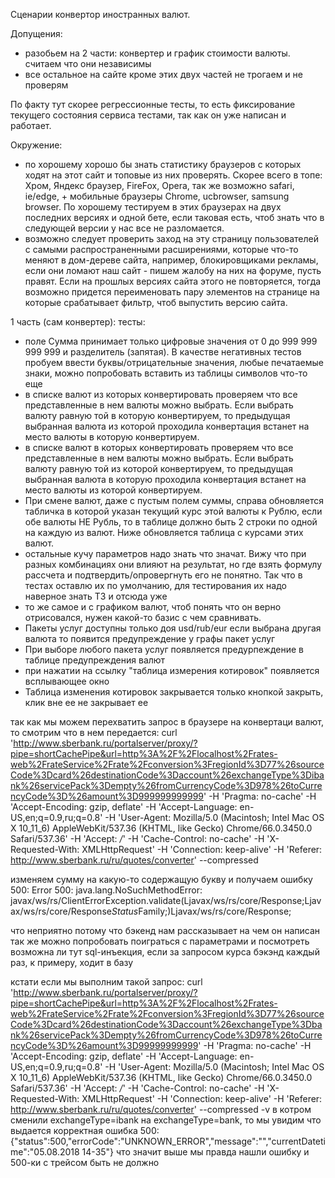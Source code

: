 Сценарии конвертор иностранных валют.

Допущения:
- разобьем на 2 части: конвертер и график стоимости валюты. считаем что они независимы
- все остальное на сайте кроме этих двух частей не трогаем и не проверям

По факту тут скорее регрессионные тесты, то есть фиксирование текущего состояния сервиса тестами, так как он уже написан и работает.

Окружение:
- по хорошему хорошо бы знать статистику браузеров с которых ходят на этот сайт и топовые из них проверять. Скорее всего в топе: Хром, Яндекс браузер, FireFox, Opera, так же возможно safari, ie/edge, + мобильные браузеры Chrome, ucbrowser, samsung browser. По хорошему тестируем в этих браузерах на двух последних версиях и одной бете, если таковая есть, чтоб знать что в следующей версии у нас все не разломается.
- возможно следует проверить заход на эту страницу пользователей с самыми распространенными расширениями, которые что-то меняют в дом-дереве сайта, например, блокировщиками рекламы, если они ломают наш сайт - пишем жалобу на них на форуме, пусть правят. Если на прошлых версиях сайта этого не повторяется, тогда возможно придется переименовать пару элементов на странице на которые срабатывает фильтр, чтоб выпустить версию сайта.

1 часть (сам конвертер):
 тесты:
 - поле Сумма принимает только цифровые значения от 0 до 999 999 999 999 и разделитель (запятая). В качестве негативных тестов пробуем ввести буквы/отрицательные значения, любые печатаемые знаки, можно попробовать вставить из таблицы символов что-то еще
 - в списке валют из которых конвертировать проверяем что все представленные в нем валюты можно выбрать. Если выбрать валюту равную той в которую конвертируем, то предыдущая выбранная валюта из которой проходила конвертация встанет на место валюты в которую конвертируем.
 - в списке валют в которых конвертировать проверяем что все представленные в нем валюты можно выбрать. Если выбрать валюту равную той из которой конвертируем, то предыдущая выбранная валюта в которую проходила конвертация встанет на место валюты из которой конвертируем.
 - При смене валют, даже с пустым полем суммы, справа обновляется табличка в которой указан текущий курс этой валюты к Рублю, если обе валюты НЕ Рубль, то в таблице должно быть 2 строки по одной на каждую из валют. Ниже обновляется таблица с курсами этих валют.
 - остальные кучу параметров надо знать что значат. Вижу что при разных комбинациях они влияют на результат, но где взять формулу рассчета и подтвердить/опровергнуть его не понятно. Так что в тестах оставлю их по умолчанию, для тестирования их надо наверное знать ТЗ и отсюда уже
 - то же самое и с графиком валют, чтоб понять что он верно отрисовался, нужен какой-то базис с чем сравнивать.
 - Пакеты услуг доступны только доя usd/rub/eur если выбрана другая валюта то появится предупреждение у графы пакет услуг
 - При выборе любого пакета услуг появляется предурпеждение в таблице предупреждения валют
 - при нажатии на ссылку "таблица измерения котировок" появляется всплывающее окно
 - Таблица изменения котировок закрывается только кнопкой закрыть, клик вне ее не закрывает ее




 так как мы можем перехватить запрос в браузере на конвертаци валют, то смотрим что в нем передается:
 curl 'http://www.sberbank.ru/portalserver/proxy/?pipe=shortCachePipe&url=http%3A%2F%2Flocalhost%2Frates-web%2FrateService%2Frate%2Fconversion%3FregionId%3D77%26sourceCode%3Dcard%26destinationCode%3Daccount%26exchangeType%3Dibank%26servicePack%3Dempty%26fromCurrencyCode%3D978%26toCurrencyCode%3D%26amount%3D999999999999' -H 'Pragma: no-cache' -H 'Accept-Encoding: gzip, deflate' -H 'Accept-Language: en-US,en;q=0.9,ru;q=0.8' -H 'User-Agent: Mozilla/5.0 (Macintosh; Intel Mac OS X 10_11_6) AppleWebKit/537.36 (KHTML, like Gecko) Chrome/66.0.3450.0 Safari/537.36' -H 'Accept: */*' -H 'Cache-Control: no-cache' -H 'X-Requested-With: XMLHttpRequest' -H 'Connection: keep-alive' -H 'Referer: http://www.sberbank.ru/ru/quotes/converter' --compressed

 изменяем сумму на какую-то содержащую букву и получаем ошибку 500:
 Error 500: java.lang.NoSuchMethodError: javax/ws/rs/ClientErrorException.validate&#40;Ljavax/ws/rs/core/Response&#59;Ljavax/ws/rs/core/Response$Status$Family&#59;&#41;Ljavax/ws/rs/core/Response&#59;

 что неприятно потому что бэкенд нам рассказывает на чем он написан
 так же можно попробовать поиграться с параметрами и посмотреть возможна ли тут sql-инъекция, если за запросом курса бэкэнд каждый раз, к примеру, ходит в базу

 кстати если мы выполним такой запрос:
 curl 'http://www.sberbank.ru/portalserver/proxy/?pipe=shortCachePipe&url=http%3A%2F%2Flocalhost%2Frates-web%2FrateService%2Frate%2Fconversion%3FregionId%3D77%26sourceCode%3Dcard%26destinationCode%3Daccount%26exchangeType%3Dbank%26servicePack%3Dempty%26fromCurrencyCode%3D978%26toCurrencyCode%3D%26amount%3D99999999999' -H 'Pragma: no-cache' -H 'Accept-Encoding: gzip, deflate' -H 'Accept-Language: en-US,en;q=0.9,ru;q=0.8' -H 'User-Agent: Mozilla/5.0 (Macintosh; Intel Mac OS X 10_11_6) AppleWebKit/537.36 (KHTML, like Gecko) Chrome/66.0.3450.0 Safari/537.36' -H 'Accept: */*' -H 'Cache-Control: no-cache' -H 'X-Requested-With: XMLHttpRequest' -H 'Connection: keep-alive' -H 'Referer: http://www.sberbank.ru/ru/quotes/converter' --compressed -v
 в котром сменили exchangeType=ibank на exchangeType=bank, то мы увидим что выдается корректная ошибка 500:
 {"status":500,"errorCode":"UNKNOWN_ERROR","message":"","currentDatetime":"05.08.2018 14-35"}
 что значит выше мы правда нашли ошибку и 500-ки с трейсом быть не должно

